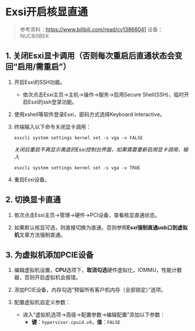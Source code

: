 # Exsi开启核显直通

> 参考资料：<https://www.bilibili.com/read/cv13866041>
> 设备：NUC8i5BEK

## 1. 关闭Esxi显卡调用（否则每次重启后直通状态会变回“启用/需重启”）

1. 开启Esxi的SSH功能。
    + 依次点击Esxi主页->主机->操作->服务->启用Secure Shell(SSH)，临时开启Esxi的ssh登录功能。

2. 使用xshell等软件登录Esxi，密码方式选择Keyboard Interactive。

3. 终端输入以下命令关闭显卡调用：

    ```shell
    esxcli system settings kernel set -s vga -v FALSE
    ```

    *关闭后重启不再显示黄底的Esxi控制台界面，如果需要重新启用显卡调用，输入*

    ```shell
    esxcli system settings kernel set -s vga -v TRUE
    ```

4. 重启Esxi设备。

## 2. 切换显卡直通

1. 依次点击Esxi主页->管理->硬件->PCI设备，查看核显直通状态。

2. 如果默认核显可选，则直接切换为直通，否则参照**Esxi强制直通usb口到虚拟机**文章方法强制直通。

## 3. 为虚拟机添加PCIE设备

1. 编辑虚拟机设置，**CPU**选项下，**取消勾选**硬件虚拟化，IOMMU，性能计数器，否则开启虚拟机会报错。

2. 添加PCIE设备，内存勾选“预留所有客户机内存（全部锁定）”选项。

3. 配置虚拟机自定义参数：
    + 进入“虚拟机选项→高级→配置参数→编辑配置”添加以下参数：
        + **键**：```hypervisor.cpuid.v0```，**值**：```FALSE```
